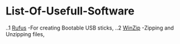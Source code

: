 # List-Of-Usefull-Software

..1 [Rufus](https://rufus.ie/en/)       -For creating Bootable USB sticks,
..2 [WinZip](https://www.winzip.com/)   -Zipping and Unzipping files,
